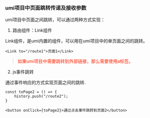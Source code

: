 ### umi项目中页面跳转传递及接收参数

umi项目中页面之间跳转，可以通过两种方式实现：

1. 路由组件：Link组件

Link组件，是umi内置的组件，可以用在umi项目中的单页面之间的跳转。

```tsx
<Link to="/route1">页面1</Link>
```

> <font color="#f20">如果umi项目中需要跳转到外部链接，那么需要使用a标签。</font>

2. js事件跳转

通过事件响应的方式实现页面之间的跳转.

```tsx
const toPage2 = () => {
    history.push("/route2");
}

<button onClick={toPage2}>通过点击事件跳转到页面2</button>
```